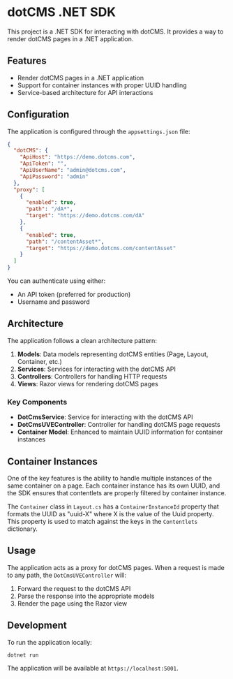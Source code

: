 # dotCMS .NET SDK

This project is a .NET SDK for interacting with dotCMS. It provides a way to render dotCMS pages in a .NET application.

## Features

- Render dotCMS pages in a .NET application
- Support for container instances with proper UUID handling
- Service-based architecture for API interactions

## Configuration

The application is configured through the `appsettings.json` file:

```json
{
  "dotCMS": {
    "ApiHost": "https://demo.dotcms.com",
    "ApiToken": "",
    "ApiUserName": "admin@dotcms.com",
    "ApiPassword": "admin"
  },
  "proxy": [
    {
      "enabled": true,
      "path": "/dA*",
      "target": "https://demo.dotcms.com/dA"
    },
    {
      "enabled": true,
      "path": "/contentAsset*",
      "target": "https://demo.dotcms.com/contentAsset"
    }
  ]
}
```

You can authenticate using either:
- An API token (preferred for production)
- Username and password

## Architecture

The application follows a clean architecture pattern:

1. **Models**: Data models representing dotCMS entities (Page, Layout, Container, etc.)
2. **Services**: Services for interacting with the dotCMS API
3. **Controllers**: Controllers for handling HTTP requests
4. **Views**: Razor views for rendering dotCMS pages

### Key Components

- **DotCmsService**: Service for interacting with the dotCMS API
- **DotCmsUVEController**: Controller for handling dotCMS page requests
- **Container Model**: Enhanced to maintain UUID information for container instances

## Container Instances

One of the key features is the ability to handle multiple instances of the same container on a page. Each container instance has its own UUID, and the SDK ensures that contentlets are properly filtered by container instance.

The `Container` class in `Layout.cs` has a `ContainerInstanceId` property that formats the UUID as "uuid-X" where X is the value of the Uuid property. This property is used to match against the keys in the `Contentlets` dictionary.

## Usage

The application acts as a proxy for dotCMS pages. When a request is made to any path, the `DotCmsUVEController` will:

1. Forward the request to the dotCMS API
2. Parse the response into the appropriate models
3. Render the page using the Razor view

## Development

To run the application locally:

```bash
dotnet run
```

The application will be available at `https://localhost:5001`.
